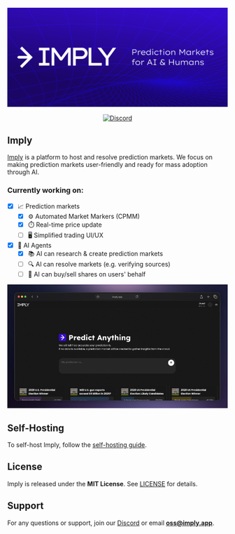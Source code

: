 <p align="center">
<img src="/public/banner.png">
</p>

<div align="center">
  <a href="https://discord.gg/XakeDSQSxc">
    <img src="https://dcbadge.limes.pink/api/server/XakeDSQSxc" alt="Discord">
  </a>
</div>

## Imply

[Imply](https://imply.app) is a platform to host and resolve prediction markets. We focus on making prediction markets user-friendly and ready for mass adoption through AI.

### Currently working on:

- [x] 📈 Prediction markets
  - [x] ⚙️ Automated Market Markers (CPMM)
  - [x] ⏱️ Real-time price update
  - [ ] 🖥️ Simplified trading UI/UX
- [x] 🤖 AI Agents
  - [x] 📚 AI can research & create prediction markets
  - [ ] 🔍 AI can resolve markets (e.g. verifying sources)
  - [ ] 💼 AI can buy/sell shares on users' behalf

<p align="center">
  <img src="/public/screenshot.jpg" />
</p>

## Self-Hosting

To self-host Imply, follow the [self-hosting guide](/docs/SELFHOST.md).

## License

Imply is released under the **MIT License**. See [LICENSE](LICENSE) for details.

## Support

For any questions or support, join our [Discord](https://discord.gg/XakeDSQSxc) or email **oss@imply.app**.
